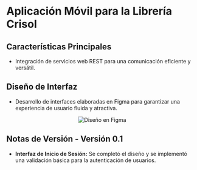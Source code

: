 # Aplicación Móvil para la Librería Crisol

## Características Principales

- Integración de servicios web REST para una comunicación eficiente y versátil.

## Diseño de Interfaz

- Desarrollo de interfaces elaboradas en Figma para garantizar una experiencia de usuario fluida y atractiva.

<div align="center">
  <img src="https://github.com/ewkwerd/appLibreriaCrisol/assets/160289452/b21b7053-f30d-43bf-8b5e-772b56936a01" alt="Diseño en Figma">
</div>

## Notas de Versión - Versión 0.1

- **Interfaz de Inicio de Sesión:** Se completó el diseño y se implementó una validación básica para la autenticación de usuarios.
